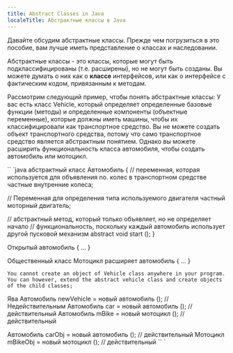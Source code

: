 ```yaml
---
title: Abstract Classes in Java
localeTitle: Абстрактные классы в Java
---
```

Давайте обсудим абстрактные классы. Прежде чем погрузиться в это пособие, вам лучше иметь представление о классах и наследовании.

Абстрактные классы - это классы, которые могут быть подклассифицированы (т.е. расширены), но не могут быть созданы. Вы можете думать о них как о **классе** интерфейсов, или как о интерфейсе с фактическим кодом, привязанным к методам.

Рассмотрим следующий пример, чтобы понять абстрактные классы: У вас есть класс Vehicle, который определяет определенные базовые функции (методы) и определенные компоненты (объектные переменные), которые должны иметь машины, чтобы их классифицировали как транспортное средство. Вы не можете создать объект транспортного средства, потому что само транспортное средство является абстрактным понятием. Однако вы можете расширить функциональность класса автомобиля, чтобы создать автомобиль или мотоцикл.

\`\` \`java абстрактный класс Автомобиль { // переменная, которая используется для объявления no. колес в транспортном средстве частные внутренние колеса;

// Переменная для определения типа используемого двигателя частный моторный двигатель;

// абстрактный метод, который только объявляет, но не определяет начало // функциональность, поскольку каждый автомобиль использует другой пусковой механизм abstract void start (); }

Открытый автомобиль { ... }

Общественный класс Мотоцикл расширяет автомобиль { ... }
```
You cannot create an object of Vehicle class anywhere in your program. You can however, extend the abstract vehicle class and create objects of the child classes; 
```

Ява Автомобиль newVehicle = новый автомобиль (); // Недействительным Автомобиль car = новый автомобиль (); // действительный Автомобиль mBike = новый мотоцикл (); // действительный

Автомобиль carObj = новый автомобиль (); // действительный Мотоцикл mBikeObj = новый мотоцикл (); // действительный \`\` \`
